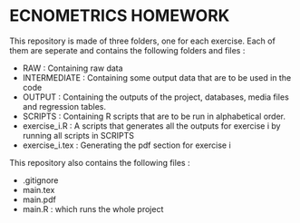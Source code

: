# ECNOMETRICS HOMEWORK

This repository is made of three folders, one for each exercise. Each of them are seperate and contains the following folders and files :
- RAW : Containing raw data
- INTERMEDIATE : Containing some output data that are to be used in the code
- OUTPUT : Containing the outputs of the project, databases, media files and regression tables.
- SCRIPTS : Containing R scripts that are to be run in alphabetical order.
- exercise_i.R : A scripts that generates all the outputs for exercise i by running all scripts in SCRIPTS
- exercise_i.tex : Generating the pdf section for exercise i

This repository also contains the following files :
- .gitignore
- main.tex
- main.pdf
- main.R : which runs the whole project